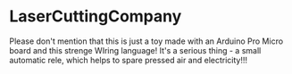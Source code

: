 # LaserCuttingCompany

Please don't mention that this is just a toy made with an Arduino Pro Micro board and this strenge WIring language!
It's a serious thing - a small automatic rele, which helps to spare pressed air and electricity!!!
